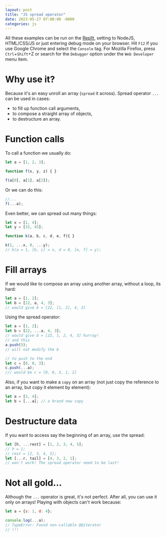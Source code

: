 ```yaml
---
layout: post
title: "JS spread operator"
date: 2023-05-27 07:00:00 -0000
categories: js
---
```


All these examples can be run on the [ReplIt](https://repl.it/), setting to NodeJS, HTML/CSS/JS or just entering debug mode on your browser. Hit `F12` if you use Google Chrome and select the `Console` tag. For Mozilla Firefox, press `Ctrl`+`Shift`+Z or search for the `Debugger` option under the `Web Developer` menu item.

# Why use it?
Because it's an easy unroll an array (`spread` it across). Spread operator `...` can be used in cases:

* to fill up function call arguments,
* to compose a straight array of objects,
* to destructure an array.

# Function calls
To call a function we usually do:
```js
let a = [1, 2, 3];

function f(x, y, z) { }

f(a[0], a[1], a[2]);
```

Or we can do this:
```js
//...
f(...a);
```

Even better, we can spread out many things:
```js
let x = [1, 4];
let y = [32, 43];

function k(a, b, c, d, e, f){ }

k(1, ...x, 0, ...y);
// k(a = 1, [b, c] = x, d = 0, [e, f] = y);
```

# Fill arrays
If we would like to compose an array using another array, without a loop, its hard:
```js
let a = [1, 2];
let b = [22, a, 4, 3];
// would give b = [22, [1, 2], 4, 3]
```
Using the spread operator:
```js
let a = [1, 2];
let b = [22, ...a, 4, 3];
// would give b = [22, 1, 2, 4, 3] hurray!
// and this
a.push(5);
// will not modify the b

// to push to the end
let c = [0, 0, 3];
c.push(...a);
/// would be c = [0, 0, 3, 1, 2]
```

Also, if you want to make a `copy` on an array (not just copy the reference to an array, but copy it element by element):
```js
let a = [3, 4];
let b = [...a]; // a brand new copy
```

# Destructure data
If you want to access say the beginning of an array, use the spread:
```js
let [h, ...rest] = [1, 2, 3, 4, 5];
// h = 1; 
// rest = [2, 3, 4, 5];
let [...r, tail] = [4, 3, 2, 1];
// won't work! The spread operator need to be last!
```

# Not all gold...
Although the `...` operator is great, it's not perfect. After all, you can use it only on arrays! 
Playing with objects can't work because:
```js
let a = {s: 1, d: 4};

console.log(...a);
// TypeError: Found non-callable @@iterator
// !!!
```